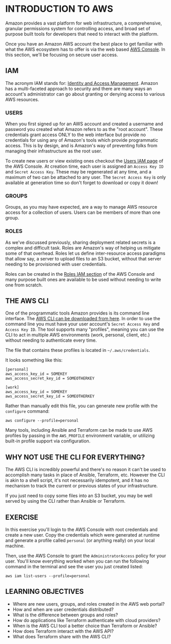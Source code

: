 # INTRODUCTION TO AWS
Amazon provides a vast platform for web infrastructure, a comprehensive,
granular permissions system for controlling access, and broad set of purpose
built tools for developers that need to interact with the platform.

Once you have an Amazon AWS account the best place to get familiar with what
the AWS ecosystem has to offer is via the web based [AWS Console]. In this 
section, we'll be focusing on secure user access.

## IAM
The acronym IAM stands for: [Identity and Access Management]. Amazon has a
multi-faceted approach to security and there are many ways an account's
administrator can go about granting or denying access to various AWS resources.

### USERS
When you first signed up for an AWS account and created a username and
password you created what Amazon refers to as the "root account". These
credentials grant access ONLY to the web interface but provide no credentials
for using any of Amazon's tools which provide programmatic access. This is by
design, and is Amazon's way of preventing folks from managing their
infrastructure as the root user.

To create new users or view existing ones checkout the [Users IAM page] of the
AWS Console. At creation time, each user is assigned an `Access Key ID` and
`Secret Access Key`. These may be regenerated at any time, and a maximum of
two can be attached to any user. The `Secret Access Key` is only available at
generation time so don't forget to download or copy it down!

### GROUPS
Groups, as you may have expected, are a way to manage AWS resource access for a
collection of users. Users can be members of more than one group.

### ROLES
As we've discussed previously, sharing deployment related secrets is a complex
and difficult task. Roles are Amazon's way of helping us mitigate some of that
overhead. Roles let us define inter-resource access paradigms that allow say, a
server to upload files to an S3 bucket, without that server needing to be
provisioned with user credentials.

Roles can be created in the [Roles IAM section] of the AWS Console and many
purpose built ones are available to be used without needing to write one from
scratch.

## THE AWS CLI
One of the programmatic tools Amazon provides is its command line interface.
The [AWS CLI can be downloaded from here]. In order to use the command line
you must have your user account's `Secret Access Key` and `Access Key ID`.
The tool supports many "profiles", meaning you can use the CLI to act in
multiple AWS environments (work, personal, client, etc.) without needing to
authenticate every time.

The file that contains these profiles is located in `~/.aws/credentials`.

It looks something like this:

```
[personal]
aws_access_key_id = SOMEKEY
aws_access_secret_key_id = SOMEOTHERKEY

[work]
aws_access_key_id = SOMEKEY
aws_access_secret_key_id = SOMEOTHERKEY
```

Rather than manually edit this file, you can generate new profile with the
`configure` command:

```
aws configure --profile=personal
```

Many tools, including Ansible and Terraform can be made to use AWS profiles by
passing in the `AWS_PROFILE` environment variable, or utilizing built-in profile
support via configuration.

## WHY NOT USE THE CLI FOR EVERYTHING?
The AWS CLI is incredibly powerful and there's no reason it can't be used to
accomplish many tasks in place of Ansible, Terraform, etc. However the CLI is
akin to a shell script, it's not necessarily idempotent, and it has no
mechanism to track the current or previous states of your infrastructure.

If you just need to copy some files into an S3 bucket, you may be well served by
using the CLI rather than Ansible or Terraform.

## EXERCISE
In this exercise you'll login to the AWS Console with root credentials and
create a new user. Copy the credentials which were generated at runtime and
generate a profile called `personal` (or anything really) on your local machine.

Then, use the AWS Console to grant the `AdministratorAccess` policy for your
user. You'll know everything worked when you can run the following command in
the terminal and see the user you just created listed:

```
aws iam list-users --profile=personal
```

## LEARNING OBJECTIVES

- Where are new users, groups, and roles created in the AWS web portal?
- How and when are user credentials distributed?
- What is the difference between groups and roles?
- How do applications like Terraform authenticate with cloud providers?
- When is the AWS CLI tool a better choice than Terraform or Ansible?
- How does Terraform interact with the AWS API?
- What does Terraform share with the AWS CLI?

[AWS Console]: https://console.aws.amazon.com
[Identity and Access Management]: https://console.aws.amazon.com/iam/home
[Users IAM page]: https://console.aws.amazon.com/iam/home#users
[Roles IAM section]: https://console.aws.amazon.com/iam/home#roles
[AWS CLI can be downloaded from here]: https://aws.amazon.com/cli/

